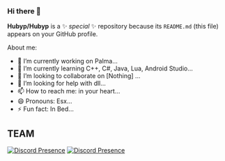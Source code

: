 ### Hi there 👋

**Hubyp/Hubyp** is a ✨ _special_ ✨ repository because its `README.md` (this file) appears on your GitHub profile.

About me:

- 🔭 I’m currently working on Palma...
- 🌱 I’m currently learning C++, C#, Java, Lua, Android Studio...
- 👯 I’m looking to collaborate on [Nothing] ...
- 🤔 I’m looking for help with dll...
- 📫 How to reach me: in your heart...
- 😄 Pronouns: Esx...
- ⚡ Fun fact: In  Bed...
 
 
 





 ## TEAM 

[![Discord Presence](https://lanyard.cnrad.dev/api/948916911293497344)](https://discord.com/users/948916911293497344)
[![Discord Presence](https://lanyard.cnrad.dev/api/769522926139342848)](https://discord.com/users/769522926139342848)
